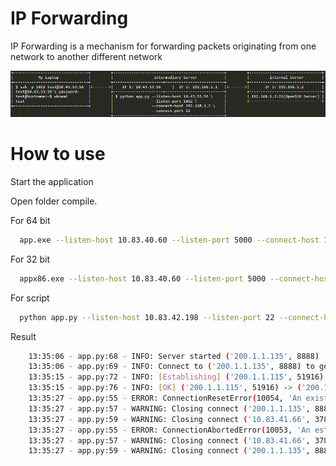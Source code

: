
# IP Forwarding

IP Forwarding is a mechanism for forwarding packets originating from one network to another different network

![App Screenshot](https://raw.githubusercontent.com/mametNg/py-simple-tools/main/ip-forwarding/logic.png)



# How to use
Start the application

Open folder compile.

For 64 bit
```bash
  app.exe --listen-host 10.83.40.60 --listen-port 5000 --connect-host 10.83.44.81 --connect-port 5000
```

For 32 bit
```bash
  appx86.exe --listen-host 10.83.40.60 --listen-port 5000 --connect-host 10.83.44.81 --connect-port 5000
```

For script
```bash
  python app.py --listen-host 10.83.42.198 --listen-port 22 --connect-host 200.1.1.135 --connect-port 8888
```

Result
```bash
  	13:35:06 - app.py:68 - INFO: Server started ('200.1.1.135', 8888)
	13:35:06 - app.py:69 - INFO: Connect to ('200.1.1.135', 8888) to get the content of ('10.83.42.198', 22)
	13:35:15 - app.py:72 - INFO: [Establishing] ('200.1.1.115', 51916) -> ('200.1.1.135', 8888) -> ? -> ('10.83.42.198', 22)
	13:35:15 - app.py:76 - INFO: [OK] ('200.1.1.115', 51916) -> ('200.1.1.135', 8888) -> ('10.83.41.66', 3782) -> ('10.83.42.198', 22)
	13:35:27 - app.py:55 - ERROR: ConnectionResetError(10054, 'An existing connection was forcibly closed by the remote host', None, 10054, None)
	13:35:27 - app.py:57 - WARNING: Closing connect ('200.1.1.135', 8888)! 
	13:35:27 - app.py:59 - WARNING: Closing connect ('10.83.41.66', 3782)! 
	13:35:27 - app.py:55 - ERROR: ConnectionAbortedError(10053, 'An established connection was aborted by the software in your host machine', None, 10053, None)
	13:35:27 - app.py:57 - WARNING: Closing connect ('10.83.41.66', 3782)! 
	13:35:27 - app.py:59 - WARNING: Closing connect ('200.1.1.135', 8888)! 
```
